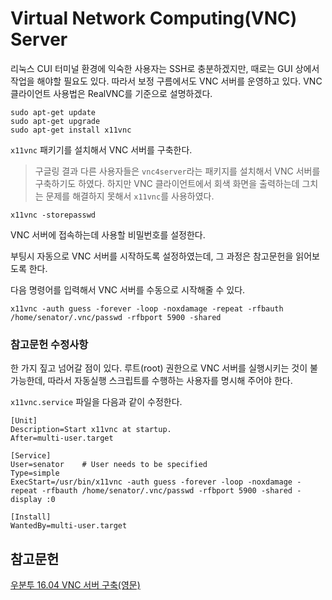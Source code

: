 # Virtual Network Computing(VNC) Server

리눅스 CUI 터미널 환경에 익숙한 사용자는 SSH로 충분하겠지만, 때로는 GUI 상에서 작업을 해야할 필요도 있다. 따라서 보정 구름에서도 VNC 서버를 운영하고 있다. VNC 클라이언트 사용법은 RealVNC를 기준으로 설명하겠다.

```
sudo apt-get update
sudo apt-get upgrade
sudo apt-get install x11vnc
```

`x11vnc` 패키기를 설치해서 VNC 서버를 구축한다.
> 구글링 결과 다른 사용자들은 `vnc4server`라는 패키지를 설치해서 VNC 서버를 구축하기도 하였다. 하지만 VNC 클라이언트에서 회색 화면을 출력하는데 그치는 문제를 해결하지 못해서 `x11vnc`를 사용하였다.

```
x11vnc -storepasswd
```
VNC 서버에 접속하는데 사용할 비밀번호를 설정한다.

부팅시 자동으로 VNC 서버를 시작하도록 설정하였는데, 그 과정은 참고문헌을 읽어보도록 한다.

다음 명령어를 입력해서 VNC 서버를 수동으로 시작해줄 수 있다.

```
x11vnc -auth guess -forever -loop -noxdamage -repeat -rfbauth /home/senator/.vnc/passwd -rfbport 5900 -shared
```

### 참고문헌 수정사항
한 가지 짚고 넘어갈 점이 있다. 루트(root) 권한으로 VNC 서버를 실행시키는 것이 불가능한데, 따라서 자동실행 스크립트를 수행하는 사용자를 명시해 주어야 한다.

`x11vnc.service` 파일을 다음과 같이 수정한다.

```
[Unit]
Description=Start x11vnc at startup.
After=multi-user.target

[Service]
User=senator    # User needs to be specified
Type=simple
ExecStart=/usr/bin/x11vnc -auth guess -forever -loop -noxdamage -repeat -rfbauth /home/senator/.vnc/passwd -rfbport 5900 -shared -display :0

[Install]
WantedBy=multi-user.target
```

## 참고문헌

[우분투 16.04 VNC 서버 구축(영문)](http://www.wolffhaven45.com/blog/linux/x11vnc-server-installation-ubuntu-16-04-xenial-xerus/)
